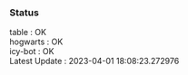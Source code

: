 ### Status


table : OK  
hogwarts : OK  
icy-bot : OK  
Latest Update : 2023-04-01 18:08:23.272976
